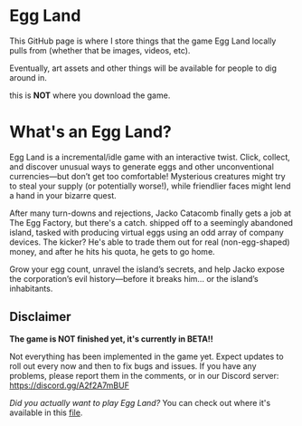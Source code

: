 # Egg Land
This GitHub page is where I store things that the game Egg Land locally pulls from (whether that be images, videos, etc).

Eventually, art assets and other things will be available for people to dig around in. 

this is **NOT** where you download the game.

# What's an Egg Land?

Egg Land is a incremental/idle game with an interactive twist. Click, collect, and discover unusual ways to generate eggs and other unconventional currencies—but don’t get too comfortable! Mysterious creatures might try to steal your supply (or potentially worse!), while friendlier faces might lend a hand in your bizarre quest.

After many turn-downs and rejections, Jacko Catacomb finally gets a job at The Egg Factory, but there's a catch. shipped off to a seemingly abandoned island, tasked with producing virtual eggs using an odd array of company devices. The kicker? He's able to trade them out for real (non-egg-shaped) money, and after he hits his quota, he gets to go home.
 
Grow your egg count, unravel the island’s secrets, and help Jacko expose the corporation’s evil history—before it breaks him… or the island’s inhabitants.

## Disclaimer
**The game is NOT finished yet, it's currently in BETA!!**

Not everything has been implemented in the game yet. Expect updates to roll out every now and then to fix bugs and issues. If you have any problems, please report them in the comments, or in our Discord server: https://discord.gg/A2f2A7mBUF

*Did you actually want to play Egg Land?* You can check out where it's available in this [file](https://github.com/katakatakombe/eggland/blob/main/gameinfo/gamelinks.md).